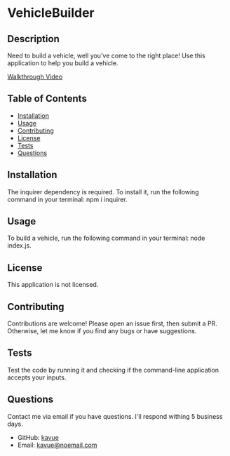 # VehicleBuilder

## Description
Need to build a vehicle, well you've come to the right place! Use this application to help you build a vehicle.

<a href="">Walkthrough Video</a>

## Table of Contents
* [Installation](#installation)
* [Usage](#usage)
* [Contributing](#contributing)
* [License](#license)
* [Tests](#tests)
* [Questions](#questions)

## Installation
The inquirer dependency is required. To install it, run the following command in your terminal: npm i inquirer.

## Usage
To build a vehicle, run the following command in your terminal: node index.js.

## License
This application is not licensed. 

## Contributing
Contributions are welcome! Please open an issue first, then submit a PR. Otherwise, let me know if you find any bugs or have suggestions. 

## Tests
Test the code by running it and checking if the command-line application accepts your inputs.

## Questions
Contact me via email if you have questions. I'll respond withing 5 business days.

* GitHub: [kavue](https://github.com/kavue)
* Email: [kavue@noemail.com](mailto:kavue@noemail.com)
        